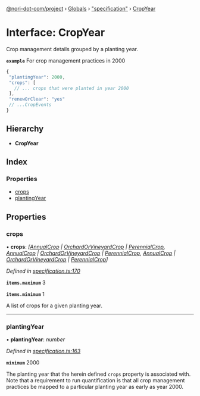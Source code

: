 [@nori-dot-com/project](../README.md) › [Globals](../globals.md) › ["specification"](../modules/_specification_.md) › [CropYear](_specification_.cropyear.md)

# Interface: CropYear

Crop management details grouped by a planting year.

**`example`** <caption>For crop management practices in 2000</caption>

```js
{
 "plantingYear": 2000,
 "crops": [
   // ... crops that were planted in year 2000
 ],
 "renewOrClear": "yes"
 // ...CropEvents
}
```

## Hierarchy

* **CropYear**

## Index

### Properties

* [crops](_specification_.cropyear.md#crops)
* [plantingYear](_specification_.cropyear.md#plantingyear)

## Properties

###  crops

• **crops**: *[[AnnualCrop](_specification_.annualcrop.md) | [OrchardOrVineyardCrop](_specification_.orchardorvineyardcrop.md) | [PerennialCrop](_specification_.perennialcrop.md), [AnnualCrop](_specification_.annualcrop.md) | [OrchardOrVineyardCrop](_specification_.orchardorvineyardcrop.md) | [PerennialCrop](_specification_.perennialcrop.md), [AnnualCrop](_specification_.annualcrop.md) | [OrchardOrVineyardCrop](_specification_.orchardorvineyardcrop.md) | [PerennialCrop](_specification_.perennialcrop.md)]*

*Defined in [specification.ts:170](https://github.com/nori-dot-eco/nori-dot-com/blob/dae8aba/packages/project/src/specification.ts#L170)*

**`items.maximum`** 3

**`items.minimum`** 1

A list of crops for a given planting year.

___

###  plantingYear

• **plantingYear**: *number*

*Defined in [specification.ts:163](https://github.com/nori-dot-eco/nori-dot-com/blob/dae8aba/packages/project/src/specification.ts#L163)*

**`minimum`** 2000

The planting year that the herein defined `crops` property is associated with. Note that a requirement to run quantification is that all crop management practices be mapped to a particular planting year as early as year 2000.

